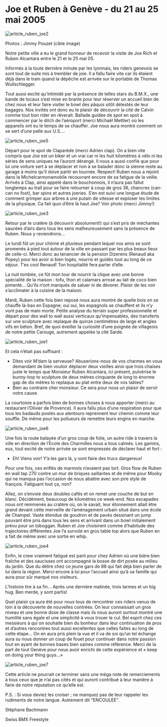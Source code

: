 # Joe et Ruben à Genève - du 21 au 25 mai 2005

![article_ruben_joe2](./media/article_ruben_joe2.jpg)

Photos : Jimmy Pouzet (cible image)

Notre petite ville a eu le grand honneur de recevoir la visite de Joe Rich et Ruben Alcantara entre le 21 et le 25 mai 05.

Informés à la toute dernière minute par les lyonnais, les riders genevois se sont tout de suite mis à trembler de joie. Il a fallu faire vite car ils étaient déjà dans le train quand la dépêche est arrivée sur le portable de Thomas Wullschlegger.

Tout aussi excité qu’intimidé par la présence de telles stars du B.M.X., une bande de locaux s’est mise en branle pour leur réserver un accueil bien de chez nous et leur faire visiter le bowl des pâquis sitôt délestés de leur bagages. Nos invités ont donc eu le plaisir de découvrir la cité de Calvin comme tout bon rider en rêverait. Ballade guidée de spot en spot à commencer par le ditch de l’aéroport (merci Michaël Mettler) où les appareils ont eu le temps de se chauffer. Joe nous aura montré comment on se sert d’une pelle aux U.S….

![article_ruben_joe5](./media/article_ruben_joe5.jpg)

Départ pour le spot de Claparède (merci Adrien clap). On a bien vite compris que Joe est un biker et un vrai car ni les huit kilomètres à vélo ni les séries de sens uniques ne l’auront dérangé. Il nous a aussi confié que pour lui une voiture sert à se déplacer et non à se balader donc la sienne reste au garage à moins qu’il doive partir en tournée. Respect! Ruben nous a rejoint dans la Michelcarmonamobile recouvrant encore de sa fatigue de la veille. Arrivés à Clap, ainsi appelé dans le bouchonnois, il n’aura pas fallut longtemps au trail pour se faire retourner à coup de gros 36, chancres (can-can no foot), bar spins et autres joeries. S’en est suivi une longue étude de comment grimper aux arbres à une putain de vitesse et exploser les limites de la physique. Ca fait quoi d’être là haut Joe? Voir photo (merci Jimmy!)

![article_ruben_joe3](./media/article_ruben_joe3.jpg)

Retour par le cratère (à découvrir absolument!) qui s’est pris de méchantes saucées d’airs dans tous les sens malheureusement sans la présence de Ruben. Nous y reviendrons…

Le lundi fût un jour chômé et pluvieux pendant lequel nos amis se sont promenés à pied tout autour de la ville en passant par les plus beaux lieux de celle-ci. Merci donc au tenancier de la pension Dizerens (Renaud aka Popey) pour les avoir si bien logés, nourris et guidés tout au long de ce séjour. T’es cool Renaud! Ton hospitalité fera parler d’elle.

La nuit tombée, ce fût mon tour de nourrir la clique avec une bonne spécialité de la maison : tofu, thon et calamars arrosé au lait de coco bien pimenté… Qu’ils n’ont manqués de saluer ni de dévorer. Plaisir de les voir s’acclimater à la cuisine de la maison.

Mardi, Ruben cette fois bien reposé nous aura montré de quelle bois on se chauffe là-bas en Espagne; oui oui, les espagnols se chauffent et ils n’y vont pas de main morte. Petite analyse du terrain super professionnelle et départ pour des wall to wall aussi verticaux qu’impensables, des transferts sur une sculpture avec replaque de quinze centimètres de large et angles vifs en béton. Bref, de quoi éveiller la curiosité d’une poignée de villageois de notre petite Carouge, autrement appelée la cité Sarde.

![article_ruben_joe1](./media/article_ruben_joe1.jpg)

Et cela n’était pas suffisant :

- Dites voir M’dam la serveuse? Abuserions-nous de vos charmes en vous demandant de bien vouloir déplacer deux vieilles ainsi que trois chaises juste le temps que Monsieur Ruben Alcantara, ici présent, pulvérise le bunny-hop to sculpture de deux mètres cinquante de long to énorme gap de dix mètres to replaque au plat entre deux de vos tables?
- Bien au contraire cher monsieur. Ce sera pour nous un plaisir de servir votre cause.

La courtoisie a parfois bien de bonnes choses à nous apporter (merci au restaurant l’Olivier de Provence). Il aura fallu plus d’une respiration pour que tous les badauds postés aux alentours reprennent leur chemin comme leur souffle. De même pour les pollueurs de remettre leurs engins en marche.

![article_ruben_joe6](./media/article_ruben_joe6.jpg)

Une fois la route balayée d’un gros coup de folie, un autre ride à travers la ville en direction de l’Ecole des Charmilles nous a tous calmés. Les gamins, eux, tout excité de notre arrivée se sont empressés de déclarer haut et fort :

- Eh! Viens voir! Y’a les gars là, y vont faire des trucs dangereux!

Pour une fois, ces enflés de marmots n’avaient pas tort. Gros flow de Ruben en wall tap 270 contre un mur de briques saillantes et de même pour Mooky qui ne manqua pas l’occasion de nous abattre avec son pire style de françois. Fatiguant tout ça, non?

Allez, on s’envoie deux doubles cafés et on remet une couche de but en blanc. Décidément, beaucoup de kilomètres ce week-end. Nos escapades nous ont remmenés au cratère où, on le savait, leur étonnement allait être grand devant cette merveille de l’aménagement urbain situé dans une école de Champel. Vaste étendue de goudron et de pavés dessinant un jump pouvant être pris dans tous les sens et arrivant dans un bowl initialement prévu pour un toboggan. Ruben et Joe choisirent comme d’habitude des trajectoires différentes Joe l’a survolé en gros table top alors que Ruben en a fait de même avec une sortie en whip.

![article_ruben_joe4](./media/article_ruben_joe4.jpg)

Enfin, le crew vraiment fatigué est parti pour chez Adrien où une bière bien fraîche et des saucisses ont accompagné la bosse de dirt posée au milieu du jardin. Que du délire chez ce jeune gars de 88 qui fait déjà bien parler de lui dans la région. Merci encore à lui pour l’accueil ainsi qu’à sa famille qui aura pour sûr marqué nos visiteurs.

L’histoire tire à sa fin… Après une dernière matinée, trois larmes et un big hug. Ben merde, y sont partis!

Quel plaisir ça aura été pour nous tous de rencontrer ces riders venus de loin à la découverte de nouvelles contrées. On leur connaissait un gros niveau et une bonne dose de classe mais ils nous auront surtout montré une humilité sans égale et une simplicité à vous trouer le cul. Bel esprit chez ces messieurs à qui on souhaite bien du bonheur dans leur continuation de pros et d’autres rencontres tout aussi excellentes que celles faites au long de cette étape… On en aura pris plein la vue et il va de soi qu’un tel échange aura su nous donner un coup de fouet pour continuer dans notre passion tout en ayant de bonnes bases bien saines comme référence. Merci de la part de tout Genève pour nous avoir enrichi de cette expérience et « keep on doing your thing guys…»

![article_ruben_joe7](./media/article_ruben_joe7.jpg)

Cette article ne pourrait ce terminer sans une méga note de remerciements à tous ceux que je n’ai pas cités et qui auront contribué à leur manière à faire de notre réputation ce qu’elle est.

P.S. : Si vous deviez les croiser ; ne manquez pas de leur rappeler les rudiments de notre langue. Autrement dit "ENCOULEE".

Stéphane Bachmann

Swiss BMX Freestyle
